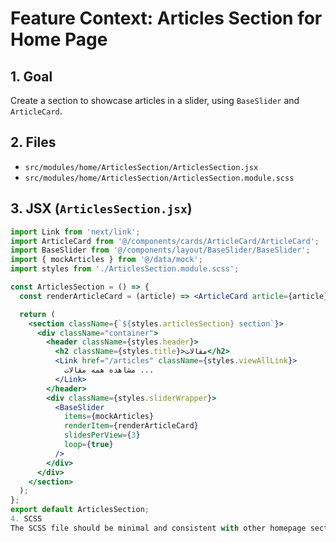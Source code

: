 # Feature Context: Articles Section for Home Page

## 1. Goal
Create a section to showcase articles in a slider, using `BaseSlider` and `ArticleCard`.

## 2. Files
- `src/modules/home/ArticlesSection/ArticlesSection.jsx`
- `src/modules/home/ArticlesSection/ArticlesSection.module.scss`

## 3. JSX (`ArticlesSection.jsx`)
```jsx
import Link from 'next/link';
import ArticleCard from '@/components/cards/ArticleCard/ArticleCard';
import BaseSlider from '@/components/layout/BaseSlider/BaseSlider';
import { mockArticles } from '@/data/mock';
import styles from './ArticlesSection.module.scss';

const ArticlesSection = () => {
  const renderArticleCard = (article) => <ArticleCard article={article} />;

  return (
    <section className={`${styles.articlesSection} section`}>
      <div className="container">
        <header className={styles.header}>
          <h2 className={styles.title}>مقالات</h2>
          <Link href="/articles" className={styles.viewAllLink}>
            مشاهده همه مقالات ...
          </Link>
        </header>
        <div className={styles.sliderWrapper}>
          <BaseSlider
            items={mockArticles}
            renderItem={renderArticleCard}
            slidesPerView={3}
            loop={true}
          />
        </div>
      </div>
    </section>
  );
};
export default ArticlesSection;
4. SCSS
The SCSS file should be minimal and consistent with other homepage sections.


